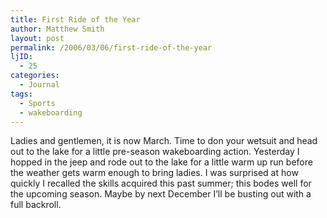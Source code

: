 ```yaml
---
title: First Ride of the Year
author: Matthew Smith
layout: post
permalink: /2006/03/06/first-ride-of-the-year
ljID:
  - 25
categories:
  - Journal
tags:
  - Sports
  - wakeboarding
---
```

Ladies and gentlemen, it is now March. Time to don your wetsuit and head out to the lake for a little pre-season wakeboarding action. Yesterday I hopped in the jeep and rode out to the lake for a little warm up run before the weather gets warm enough to bring ladies. I was surprised at how quickly I recalled the skills acquired this past summer; this bodes well for the upcoming season. Maybe by next December I&#8217;ll be busting out with a full backroll.